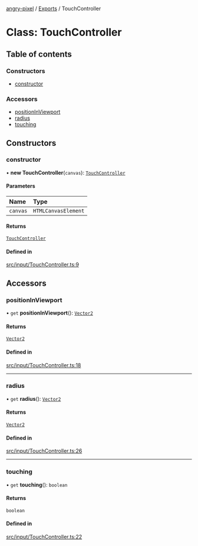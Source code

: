 [angry-pixel](../README.md) / [Exports](../modules.md) / TouchController

# Class: TouchController

## Table of contents

### Constructors

- [constructor](TouchController.md#constructor)

### Accessors

- [positionInViewport](TouchController.md#positioninviewport)
- [radius](TouchController.md#radius)
- [touching](TouchController.md#touching)

## Constructors

### constructor

• **new TouchController**(`canvas`): [`TouchController`](TouchController.md)

#### Parameters

| Name | Type |
| :------ | :------ |
| `canvas` | `HTMLCanvasElement` |

#### Returns

[`TouchController`](TouchController.md)

#### Defined in

[src/input/TouchController.ts:9](https://github.com/angry-pixel-studio/angry-pixel-engine/blob/2e7a4eb/src/input/TouchController.ts#L9)

## Accessors

### positionInViewport

• `get` **positionInViewport**(): [`Vector2`](Vector2.md)

#### Returns

[`Vector2`](Vector2.md)

#### Defined in

[src/input/TouchController.ts:18](https://github.com/angry-pixel-studio/angry-pixel-engine/blob/2e7a4eb/src/input/TouchController.ts#L18)

___

### radius

• `get` **radius**(): [`Vector2`](Vector2.md)

#### Returns

[`Vector2`](Vector2.md)

#### Defined in

[src/input/TouchController.ts:26](https://github.com/angry-pixel-studio/angry-pixel-engine/blob/2e7a4eb/src/input/TouchController.ts#L26)

___

### touching

• `get` **touching**(): `boolean`

#### Returns

`boolean`

#### Defined in

[src/input/TouchController.ts:22](https://github.com/angry-pixel-studio/angry-pixel-engine/blob/2e7a4eb/src/input/TouchController.ts#L22)

